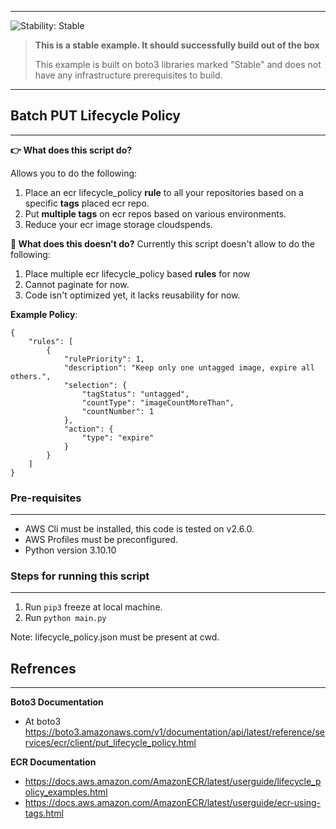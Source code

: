 <!--BEGIN STABILITY BANNER-->
---

![Stability: Stable](https://img.shields.io/badge/stability-Stable-success.svg?style=for-the-badge)

> **This is a stable example. It should successfully build out of the box**
>
> This example is built on boto3 libraries marked "Stable" and does not have any infrastructure prerequisites to build.
---
<!--END STABILITY BANNER-->

## Batch PUT Lifecycle Policy
---
**👉 What does this script do?**

Allows you to do the following:

1. Place an ecr lifecycle_policy **rule** to all your repositories based on a specific **tags** placed ecr repo.
2. Put **multiple tags** on ecr repos based on various environments.
3. Reduce your ecr image storage cloudspends.



**🤚 What does this doesn't do?**
Currently this script doesn't allow to do the following:

1. Place multiple ecr lifecycle_policy based **rules** for now
2. Cannot paginate for now.
3. Code isn't optimized yet, it lacks reusability for now.

**Example Policy**:

```
{
    "rules": [
        {
            "rulePriority": 1,
            "description": "Keep only one untagged image, expire all others.",
            "selection": {
                "tagStatus": "untagged",
                "countType": "imageCountMoreThan",
                "countNumber": 1
            },
            "action": {
                "type": "expire"
            }
        }
    ]
}
```
### Pre-requisites
---
- AWS Cli must be installed, this code is tested on v2.6.0.
- AWS Profiles must be preconfigured.
- Python version 3.10.10

### Steps for running this script
---
1. Run `pip3` freeze at local machine.
2. Run `python main.py`

Note: lifecycle_policy.json must be present at cwd.

## Refrences
---
**Boto3 Documentation**
- At boto3  https://boto3.amazonaws.com/v1/documentation/api/latest/reference/services/ecr/client/put_lifecycle_policy.html

**ECR Documentation**
- https://docs.aws.amazon.com/AmazonECR/latest/userguide/lifecycle_policy_examples.html
- https://docs.aws.amazon.com/AmazonECR/latest/userguide/ecr-using-tags.html